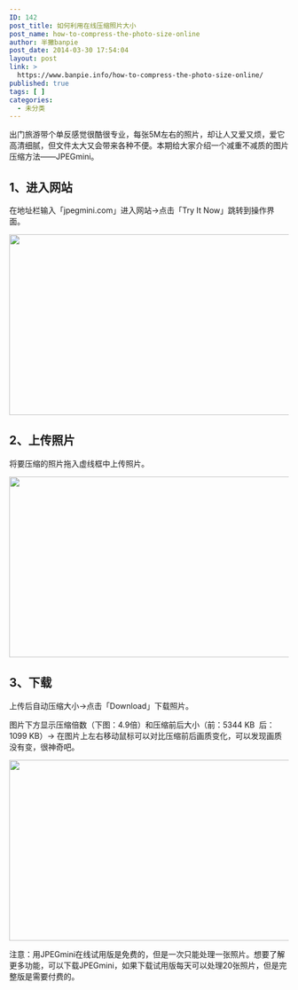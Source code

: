 ```yaml
---
ID: 142
post_title: 如何利用在线压缩照片大小
post_name: how-to-compress-the-photo-size-online
author: 半撇banpie
post_date: 2014-03-30 17:54:04
layout: post
link: >
  https://www.banpie.info/how-to-compress-the-photo-size-online/
published: true
tags: [ ]
categories:
  - 未分类
---
```

出门旅游带个单反感觉很酷很专业，每张5M左右的照片，却让人又爱又烦，爱它高清细腻，但文件太大又会带来各种不便。本期给大家介绍一个减重不减质的图片压缩方法——JPEGmini。

## 1、进入网站

在地址栏输入「jpegmini.com」进入网站->点击「Try It Now」跳转到操作界面。

[<img class="alignnone size-full wp-image-27091800" src="http://www.banpie.info/wp-content/uploads/2019/04/unnamed-file-2143/0-49.jpg" width="620" height="326" alt="" />][1]

## 2、上传照片

将要压缩的照片拖入虚线框中上传照片。

[<img class="alignnone size-full wp-image-2711801" src="http://www.banpie.info/wp-content/uploads/2019/04/unnamed-file-2153/0-50.jpg" width="620" height="326" alt="" />][2]

## 3、下载

上传后自动压缩大小->点击「Download」下载照片。

图片下方显示压缩倍数（下图：4.9倍）和压缩前后大小（前：5344 KB  后：1099 KB）-> 在图片上左右移动鼠标可以对比压缩前后画质变化，可以发现画质没有变，很神奇吧。

[<img class="alignnone size-full wp-image-2711802" src="http://www.banpie.info/wp-content/uploads/2019/04/unnamed-file-2163/0-51.jpg" width="620" height="326" alt="" />][3]

注意：用JPEGmini在线试用版是免费的，但是一次只能处理一张照片。想要了解更多功能，可以下载JPEGmini，如果下载试用版每天可以处理20张照片，但是完整版是需要付费的。

 [1]: http://www.banpie.info/wp-content/uploads/2019/04/unnamed-file-214.jpg
 [2]: http://www.banpie.info/wp-content/uploads/2019/04/unnamed-file-215.jpg
 [3]: http://www.banpie.info/wp-content/uploads/2019/04/unnamed-file-216.jpg
<!--stackedit_data:
eyJoaXN0b3J5IjpbMTAzNDc0MzQ5M119
-->